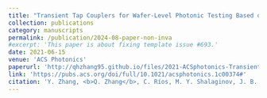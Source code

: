 ```yaml
---
title: "Transient Tap Couplers for Wafer-Level Photonic Testing Based on Optical Phase Change Materials"
collection: publications
category: manuscripts
permalink: /publication/2024-08-paper-non-inva
#excerpt: 'This paper is about fixing template issue #693.'
date: 2021-06-15
venue: 'ACS Photonics'
paperurl: 'http://qhzhang95.github.io/files/2021-ACSphotonics-Transient.pdf'
link: 'https://pubs.acs.org/doi/full/10.1021/acsphotonics.1c00374#'
citation: 'Y. Zhang, <b>Q. Zhang</b>, C. Ríos, M. Y. Shalaginov, J. B. Chou, C. Roberts, P. Miller, P. Robinson, V. Liberman, M. Kang, K. A. Richardson, T. Gu, S. A. Vitale, J. Hu. &quot;ransient Tap Couplers for Wafer-Level Photonic Testing Based on Optical Phase Change Materials.&quot; <i>ACS Photonics</i>. 8, 7 (2021).'
---
```

